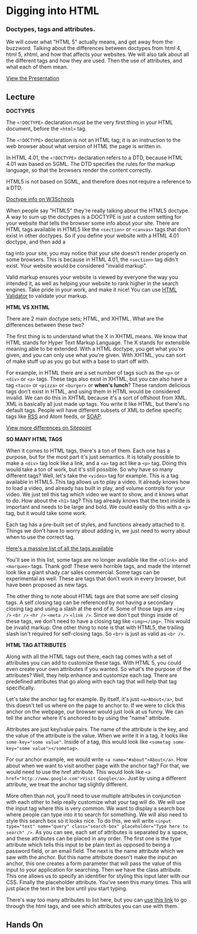 # Digging into HTML

### Doctypes, tags and attributes.

We will cover what "HTML 5" actually means, and get away from the buzzword. Talking about the differences between doctypes from html 4, html 5, xhtml, and how that affects your websites. We will also talk about all the different tags and how they are used. Then the use of attributes, and what each of them mean.

[View the Presentation](presentation.pdf)

## Lecture

**DOCTYPES**

The `<!DOCTYPE>` declaration must be the very first thing in your HTML document, before the `<html>` tag.

The `<!DOCTYPE>` declaration is not an HTML tag; it is an instruction to the web browser about what version of HTML the page is written in.

In HTML 4.01, the `<!DOCTYPE>` declaration refers to a DTD, because HTML 4.01 was based on SGML. The DTD specifies the rules for the markup language, so that the browsers render the content correctly.

HTML5 is not based on SGML, and therefore does not require a reference to a DTD.

[Doctype info on W3Schools](http://www.w3schools.com/tags/tag_doctype.asp)

When people say "HTML5" they're really talking about the HTML5 doctype. A way to sum up the doctypes is a DOCTYPE is just a custom setting for your website that tells the browser some info about your site. There are HTML tags available in HTML5 like the `<section>` or `<canvas>` tags that don't exist in other doctypes. So if you define your website with a HTML 4.01 doctype, and then add a <section> tag into your site, you may notice that your site doesn't render properly on some browsers. This is because in HTML 4.01, the `<section>` tag didn't exist. Your website would be considered "invalid markup".

Valid markup ensures your website is viewed by everyone the way you intended it, as well as helping your website to rank higher in the search engines. Take pride in your work, and make it nice! You can use [HTML Validator](http://validator.w3.org/) to validate your markup.

**HTML VS XHTML**

There are 2 main doctype sets; HTML, and XHTML. What are the differences between these two?

The first thing is to understand what the X in XHTML means. We know that HTML stands for Hyper Text Markup Language. The X stands for extensible meaning able to be extended. With a HTML doctype, you get what you're given, and you can only use what you're given. With XHTML, you can sort of make stuff up as you go but with a base to start off with.

For example, in HTML there are a set number of tags such as the `<p>` or `<div>` or `<a>` tags. These tags also exist in XHTML, but you can also have a tag `<taco>` or `<pizza>` or `<burger>` or __when's lunch__? These random delicious tags don't exist in HTML, and using them in HTML would be considered invalid. We can do this in XHTML because it's a sort of offshoot from XML. XML is basically all just made up tags. You write it like HTML, but there's no default tags. People will have different subsets of XML to define specific tags like [RSS](http://www.webreference.com/authoring/languages/xml/rss/feeds/index.html) and Atom feeds, or [SOAP](http://www.tutorialspoint.com/soap/soap_message_structure.htm).

[View more differences on Sitepoint](http://www.sitepoint.com/web-foundations/differences-html-xhtml/)

**SO MANY HTML TAGS**

When it comes to HTML tags, there's a ton of them. Each one has a purpose, but for the most part it's just semantics. It is totally possible to make a `<div>` tag look like a link, and a `<a>` tag act like a `<p>` tag. Doing this would take a ton of work, but it's still possible. So why have so many different tags? Well, let's take the `<video>` tag for example. This is a tag available in HTML5. This tag allows us to play a video. It already knows how to load a video, and already has built in play, and volume controls for your video. We just tell this tag which video we want to show, and it knows what to do. How about the `<h1>` tag? This tag already knows that the text inside is important and needs to be large and bold. We could easily do this with a `<p>` tag, but it would take some work.

Each tag has a pre-built set of styles, and functions already attached to it. Things we don't have to worry about adding in, we just need to worry about when to use the correct tag.

[Here's a massive list of all the tags available](https://developer.mozilla.org/en-US/docs/Web/HTML/Element)

You'll see in this list, some tags are no longer available like the `<blink>` and `<marquee>` tags. Thank god! These were horrible tags, and made the internet look like a giant shady car sales commercial. Some tags can be experimental as well. These are tags that don't work in every browser, but have been proposed as new tags.

The other thing to note about HTML tags are that some are self closing tags. A self closing tag can be referenced by not having a secondary closing tag and using a slash at the end of it. Some of those tags are `<img />` `<br />` `<hr />` `<meta />` `<link />`. Since we don't put things inside of these tags, we don't need to have a closing tag like `<img></img>`. This would be invalid markup. One other thing to note is that with HTML5, the trailing slash isn't required for self-closing tags. So `<br>` is just as valid as `<br />`.

**HTML TAG ATTRIBUTES**

Along with all the HTML tags out there, each tag comes with a set of attributes you can add to customize these tags. With HTML 5, you could even create your own attributes if you wanted. So what's the purpose of the attributes? Well, they help enhance and customize each tag. There are predefined attributes that go along with each tag that will help that tag specifically.

Let's take the anchor tag for example. By itself, it's just `<a>About</a>`, but this doesn't tell us where on the page to anchor to. If we were to click this anchor on the webpage, our browser would just look at us funny. We can tell the anchor where it's anchored to by using the "name" attribute.

Attributes are just key/value pairs. The name of the attribute is the key, and the value of the attribute is the value. When we write it in a tag, it looks like `some-key="some value"`. Inside of a tag, this would look like `<sometag some-key="some value"></sometag>`.

For our anchor example, we would write `<a name="#about">About</a>`. How about when we want to visit another page with the anchor tag? For that, we would need to use the href attribute. This would look like `<a href="http://www.google.com">Visit Google</a>`. Just by using a different attribute, we treat the anchor tag slightly different.

More often than not, you'll need to use multiple attributes in conjunction with each other to help really customize what your tag will do. We will use the input tag where this is very common. We want to display a search box where people can type into it to search for something. We will also need to style this search box so it looks nice. To do this, we will write `<input type="text" name="query" class="search-box" placeholder="Type here to search" />`. As you can see, each set of attributes is separated by a space, and these attributes can be placed in any order. The first one is the type attribute which tells this input to be plain text as opposed to being a password field, or an email field. The next is the name attribute which we saw with the anchor. But this name attribute doesn't make the input an anchor, this one creates a form parameter that will pass the value of this input to your application for searching. Then we have the class attribute. This one allows us to specify an identifier for styling this input later with our CSS. Finally the placeholder attribute. You've seen this many times. This will just place the text in the box until you start typing.

There's way too many attributes to list here, but you can [use this link](https://developer.mozilla.org/en-US/docs/Web/HTML/Element) to go through the html tags, and see which attributes you can use with them.


## Hands On
